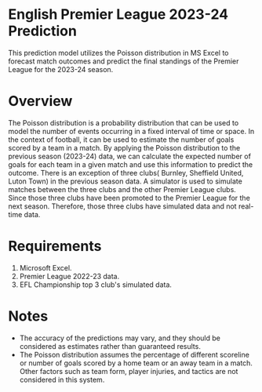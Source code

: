 # English Premier League 2023-24 Prediction
This prediction model utilizes the Poisson distribution in MS Excel to forecast match outcomes and predict the final standings of the Premier League for the 2023-24 season.

# Overview
The Poisson distribution is a probability distribution that can be used to model the number of events occurring in a fixed interval of time or space. In the context of football, it can be used to estimate the number of goals scored by a team in a match. By applying the Poisson distribution to the previous season (2023-24) data, we can calculate the expected number of goals for each team in a given match and use this information to predict the outcome. There is an exception of three clubs( Burnley, Sheffield United, Luton Town) in the previous season data. A simulator is used to simulate matches between the three clubs and the other Premier League clubs. Since those three clubs have been promoted to the Premier League for the next season. Therefore, those three clubs have simulated data and not real-time data.

# Requirements
1. Microsoft Excel.
2. Premier League 2022-23 data.
3. EFL Championship top 3 club's simulated data.

# Notes
* The accuracy of the predictions may vary, and they should be considered as estimates rather than guaranteed results.
* The Poisson distribution assumes the percentage of different scoreline or number of goals scored by a home team or an away team in a match. Other factors such as team form, player injuries, and tactics are not considered in this system.
